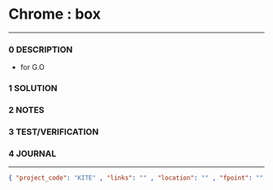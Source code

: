# Chrome : box
--------------------------------
### 0 DESCRIPTION

- for G.O

### 1 SOLUTION


### 2 NOTES


### 3 TEST/VERIFICATION


### 4 JOURNAL



--------------------------------
```json
{ "project_code": "KITE" , "links": "" , "location": "" , "fpoint": "" }
```
